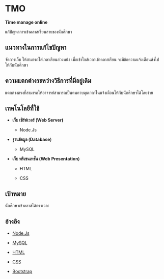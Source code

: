 # TMO
**Time manage online**

แก้ปัญหาการเข้าคลาสเรียนสายของนักศึกษา
## แนวทางในการแก้ไขปัญหา
จัดการเว็บ ให้สามารถใส่เวลาเรียนล่วงหน้า เมื่อเข้าใกล้เวลาเข้าคลาสเรียน จะมีข้อความแจ้งเตือนส่งไปให้กับนักศึกษา
## ความแตกต่างระหว่างวิธีการที่มีอยู่เดิม
แตกต่างตรงที่สามารถให้อาจารย์สามารถเป็นคนควบคุมเวลาในแจ้งเตือนให้กับนักศึกษาได้โดยง่าย
## เทคโนโลยีที่ใช้

* **เว็บ เซิร์ฟเวอร์ (Web Server)**

  * Node.Js
  
* **ฐานข้อมูล (Database)**

  * MySQL
  
* **เว็บ พรีเซนเทชั่น (Web Presentation)**

  * HTML
  
  * CSS
## เป้าหมาย
นักศึกษาเข้าคลาสได้ตรงเวลา
## อ้างอิง

* [Node.Js](https://nodejs.org/en/)

* [MySQL](https://www.mysql.com/)

* [HTML](https://www.w3schools.com/html/)

* [CSS](https://www.w3schools.com/css/)

* [Bootstrap](https://getbootstrap.com/)
